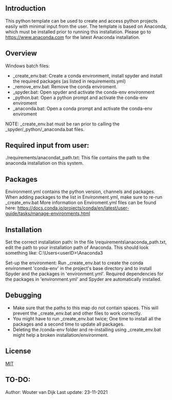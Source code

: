 ## Introduction

This python template can be used to create and access python projects easily with minimal input from the user. 
The template is based on Anaconda, which must be installed prior to running this installation. 
Please go to https://www.anaconda.com for the latest Anaconda installation. 

## Overview

Windows batch files:
* _create_env.bat: 	Create a conda environment, install spyder and install the required packages (as listed in requirements.yml)
* _remove_env.bat: 	Remove the conda enviroment.
*    _spyder.bat:	Open spyder and activate the conda-env environment 
*    _python.bat:	Open a python prompt and activate the conda-env enviroment
*  _anaconda.bat: 	Open a conda prompt and activate the conda-env enviroment

NOTE: _create_env.bat must be ran prior to calling the _spyder/_python/_anaconda.bat files.

## Required input from user:
./requirements/anacondat_path.txt: 	 This file contains the path to the anaconda installation on this system.

## Packages
Environment.yml contains the python version, channels and packages. When adding packages to the list in Environment.yml, make sure to re-run _create_env.bat
More information on Enviroment.yml files can be found here: https://docs.conda.io/projects/conda/en/latest/user-guide/tasks/manage-environments.html

## Installation
Set the correct installation path:
	In the file \requirements\anaconda_path.txt, edit the path to your installation path of Anaconda. 
	This should look something like:
		C:\Users\<userID>\Anaconda3

Set-up the environment:
	Run _create_env.bat to create the conda environment 'conda-env' in the project's base directory and to install Spyder and the packages in 'environment.yml'.
	Required dependencies for the packages in 'environment.yml' and Spyder are automatically installed.
	

## Debugging
* Make sure that the paths to this map do not contain spaces. This will prevent the _create_env.bat and other files to work correctly. 
* You might have to run _create_env.bat twice; One time to install all the packages and a second time to update all packages.
* Deleting the /conda-env folder and re-installing using _create_env.bat might help a broken installation/environment.

## License
[MIT](https://choosealicense.com/licenses/mit/)


## TO-DO:



Author:			Wouter van Dijk
Last update: 	23-11-2021